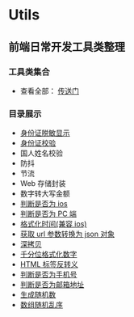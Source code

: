 # Utils

## 前端日常开发工具类整理

### 工具类集合

- 查看全部： [传送门](https://github.com/xingpengchao/Utils/blob/main/util.js)

### 目录展示

- [身份证脱敏显示](https://github.com/xingpengchao/Utils/blob/main/utils/身份证脱敏显示.js)
- [身份证校验](https://github.com/xingpengchao/Utils/blob/main/utils/身份证检验.js)
- 国人姓名校验
- 防抖
- 节流
- Web 存储封装
- 数字转大写金额
- [判断是否为 ios](https://github.com/xingpengchao/Utils/blob/main/util.js)
- [判断是否为 PC 端](https://github.com/xingpengchao/Utils/blob/main/util.js)
- [格式化时间(兼容 ios)](https://github.com/xingpengchao/Utils/blob/main/util.js)
- [获取 url 参数转换为 json 对象](https://github.com/xingpengchao/Utils/blob/main/util.js)
- [深拷贝](https://www.baidu.com/)
- [千分位格式化数字](https://www.google.com/)
- [HTML 标签反转义](https://github.com/xingpengchao/Utils/blob/main/util.js)
- [判断是否为手机号](https://github.com/xingpengchao/Utils/blob/main/util.js)
- [判断是否为邮箱地址](https://github.com/xingpengchao/Utils/blob/main/util.js)
- [生成随机数](https://github.com/xingpengchao/Utils/blob/main/util.js)
- [数组随机乱序](https://github.com/xingpengchao/Utils/blob/main/util.js)
